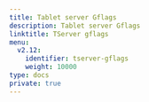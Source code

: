 ```yaml
---
title: Tablet server Gflags
description: Tablet server Gflags
linktitle: TServer gflags
menu:
  v2.12:
    identifier: tserver-gflags
    weight: 10000
type: docs
private: true
---
```


<!-- {% flag-listing "tserver" %}} -->
